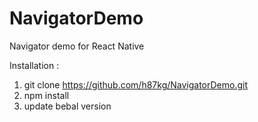 # NavigatorDemo
Navigator demo for React Native


Installation :

1. git clone https://github.com/h87kg/NavigatorDemo.git
2. npm install
3. update bebal version
